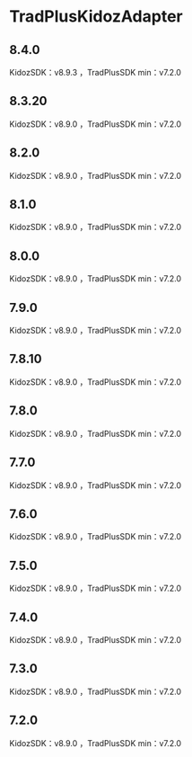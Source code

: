 # TradPlusKidozAdapter

## 8.4.0

KidozSDK：v8.9.3 ，TradPlusSDK min：v7.2.0

## 8.3.20

KidozSDK：v8.9.0 ，TradPlusSDK min：v7.2.0

## 8.2.0

KidozSDK：v8.9.0 ，TradPlusSDK min：v7.2.0

## 8.1.0

KidozSDK：v8.9.0 ，TradPlusSDK min：v7.2.0

## 8.0.0

KidozSDK：v8.9.0 ，TradPlusSDK min：v7.2.0

## 7.9.0

KidozSDK：v8.9.0 ，TradPlusSDK min：v7.2.0

## 7.8.10

KidozSDK：v8.9.0 ，TradPlusSDK min：v7.2.0

## 7.8.0

KidozSDK：v8.9.0 ，TradPlusSDK min：v7.2.0

## 7.7.0

KidozSDK：v8.9.0 ，TradPlusSDK min：v7.2.0

## 7.6.0

KidozSDK：v8.9.0 ，TradPlusSDK min：v7.2.0

## 7.5.0

KidozSDK：v8.9.0 ，TradPlusSDK min：v7.2.0

## 7.4.0

KidozSDK：v8.9.0 ，TradPlusSDK min：v7.2.0

## 7.3.0

KidozSDK：v8.9.0 ，TradPlusSDK min：v7.2.0

## 7.2.0

KidozSDK：v8.9.0 ，TradPlusSDK min：v7.2.0